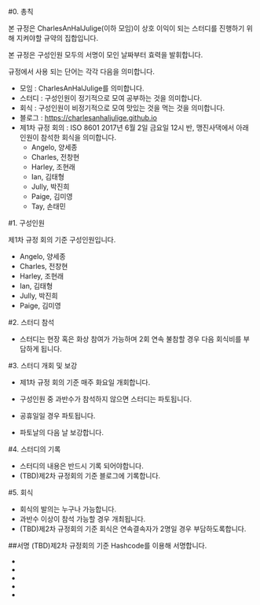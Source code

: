 #0. 총칙

본 규정은 CharlesAnHalJulige(이하 모임)이 상호 이익이 되는 스터디를 진행하기 위해 지켜야할 규약의 집합입니다.

본 규정은 구성인원 모두의 서명이 모인 날짜부터 효력을 발휘합니다.

규정에서 사용 되는 단어는 각각 다음을 의미합니다.

- 모임 : CharlesAnHalJulige를 의미합니다.
- 스터디 : 구성인원이 정기적으로 모여 공부하는 것을 의미합니다.
- 회식 : 구성인원이 비정기적으로 모여 맛있는 것을 먹는 것을 의미합니다.
- 블로그 : https://charlesanhaljulige.github.io
- 제1차 규정 회의 : ISO 8601 2017년 6월 2일 금요일 12시 반, 맹진사댁에서 아래 인원이 참석한 회식을 의미합니다.
    - Angelo, 양세종
    - Charles, 전창현
    - Harley, 조현래
    - Ian, 김태형
    - Jully, 박진희
    - Paige, 김미영
    - Tay, 손태민

#1. 구성인원

제1차 규정 회의 기준 구성인원입니다.

- Angelo, 양세종
- Charles, 전창현
- Harley, 조현래
- Ian, 김태형
- Jully, 박진희
- Paige, 김미영

#2. 스터디 참석

- 스터디는 현장 혹은 화상 참여가 가능하며 2회 연속 불참할 경우 다음 회식비를 부담하게 됩니다.

#3. 스터디 개회 및 보강

- 제1차 규정 회의 기준 매주 화요일 개회합니다.

- 구성인원 중 과반수가 참석하지 않으면 스터디는 파토됩니다.

- 공휴일일 경우 파토됩니다.

- 파토날의 다음 날 보강합니다.

#4. 스터디의 기록

- 스터디의 내용은 반드시 기록 되어야합니다.
- (TBD)제2차 규정회의 기준 블로그에 기록합니다.

#5. 회식

- 회식의 발의는 누구나 가능합니다.
- 과반수 이상이 참석 가능할 경우 개최됩니다.
- (TBD)제2차 규정회의 기준 회식은 연속결속자가 2명일 경우 부담하도록합니다.

##서명
(TBD)제2차 규정회의 기준 Hashcode를 이용해 서명합니다.

-
-
-
-
-
